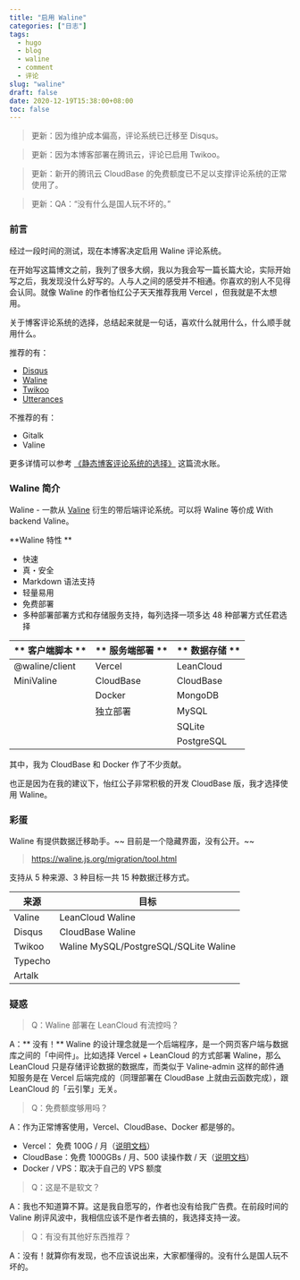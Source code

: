 ```yaml
---
title: "启用 Waline"
categories: ["日志"]
tags: 
  - hugo
  - blog
  - waline
  - comment
  - 评论
slug: "waline"
draft: false
date: 2020-12-19T15:38:00+08:00
toc: false
---
```


> 更新：因为维护成本偏高，评论系统已迁移至 Disqus。

> 更新：因为本博客部署在腾讯云，评论已启用 Twikoo。

> 更新：新开的腾讯云 CloudBase 的免费额度已不足以支撑评论系统的正常使用了。

> 更新：QA：“没有什么是国人玩不坏的。”

### 前言

经过一段时间的测试，现在本博客决定启用 Waline 评论系统。

在开始写这篇博文之前，我列了很多大纲，我以为我会写一篇长篇大论，实际开始写之后，我发现没什么好写的。人与人之间的感受并不相通。你喜欢的别人不见得会认同。就像 Waline 的作者怡红公子天天推荐我用 Vercel ，但我就是不太想用。

关于博客评论系统的选择，总结起来就是一句话，喜欢什么就用什么，什么顺手就用什么。

推荐的有：

- [Disqus](https://disqus.com/)
- [Waline](https://waline.js.org/)
- [Twikoo](https://twikoo.js.org/)
- [Utterances](https://utteranc.es/)

不推荐的有：

- Gitalk
- Valine

更多详情可以参考 [《静态博客评论系统的选择》](https://eallion.com/comments/) 这篇流水账。

### Waline 简介

Waline - 一款从 [Valine](https://valine.js.org/) 衍生的带后端评论系统。可以将 Waline 等价成 With backend Valine。

**Waline 特性 **

- 快速
- 真・安全
- Markdown 语法支持
- 轻量易用
- 免费部署
- 多种部署部署方式和存储服务支持，每列选择一项多达 48 种部署方式任君选择

| ** 客户端脚本 ** | ** 服务端部署 ** | ** 数据存储 ** |
| -------------- | -------------- | ------------ |
| @waline/client | Vercel         | LeanCloud    |
| MiniValine     | CloudBase      | CloudBase    |
|                | Docker         | MongoDB      |
|                | 独立部署       | MySQL        |
|                |                | SQLite       |
|                |                | PostgreSQL   |

其中，我为 CloudBase 和 Docker 作了不少贡献。

也正是因为在我的建议下，怡红公子非常积极的开发 CloudBase 版，我才选择使用 Waline。

### 彩蛋

Waline 有提供数据迁移助手。~~ 目前是一个隐藏界面，没有公开。~~

> <https://waline.js.org/migration/tool.html>

支持从 5 种来源、3 种目标一共 15 种数据迁移方式。

| 来源    | 目标                                  |
| ------- | ------------------------------------- |
| Valine  | LeanCloud Waline                      |
| Disqus  | CloudBase Waline                      |
| Twikoo  | Waline MySQL/PostgreSQL/SQLite Waline |
| Typecho |                                       |
| Artalk  |                                       |

### 疑惑

> Q：Waline 部署在 LeanCloud 有流控吗？  

A：** 没有！** Waline 的设计理念就是一个后端程序，是一个网页客户端与数据库之间的「中间件」。比如选择 Vercel + LeanCloud 的方式部署 Waline，那么 LeanCloud 只是存储评论数据的数据库，而类似于 Valine-admin 这样的邮件通知服务是在 Vercel 后端完成的（同理部署在 CloudBase 上就由云函数完成），跟 LeanCloud 的「云引擎」无关。

> Q：免费额度够用吗？  

A：作为正常博客使用，Vercel、CloudBase、Docker 都是够的。

- Vercel： 免费 100G / 月（[说明文档](https://vercel.com/pricing)）
- CloudBase：免费 1000GBs / 月、500 读操作数 / 天（[说明文档](https://cloud.tencent.com/document/product/876/47816)）
- Docker / VPS：取决于自己的 VPS 额度

> Q：这是不是软文？  

A：我也不知道算不算。这是我自愿写的，作者也没有给我广告费。在前段时间的 Valine 刷评风波中，我相信应该不是作者去搞的，我选择支持一波。

> Q：有没有其他好东西推荐？  

A：没有！就算你有发现，也不应该说出来，大家都懂得的。没有什么是国人玩不坏的。

